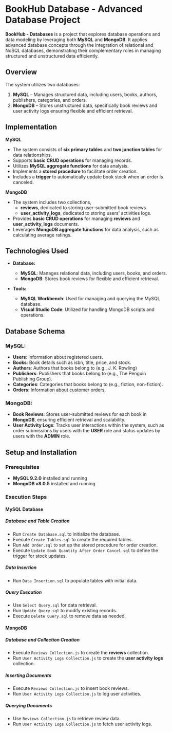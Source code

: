 # BookHub Database - Advanced Database Project

**BookHub - Databases** is a project that explores database operations and data modeling by leveraging both **MySQL** and **MongoDB**.
It applies advanced database concepts through the integration of relational and NoSQL databases, demonstrating their complementary roles in managing structured and unstructured data efficiently.

## Overview

The system utilizes two databases:

1. **MySQL** – Manages structured data, including users, books, authors, publishers, categories, and orders.
2. **MongoDB** – Stores unstructured data, specifically book reviews and user activity logs ensuring flexible and efficient retrieval.

## Implementation
**MySQL**
- The system consists of **six primary tables** and **two junction tables** for data relationships.
- Supports **basic CRUD operations** for managing records.
- Utilizes **MySQL aggregate functions** for data analysis.
- Implements a **stored procedure** to facilitate order creation.
- Includes a **trigger** to automatically update book stock when an order is canceled.

**MongoDB**
- The system includes two collections,
  - **reviews**, dedicated to storing user-submitted book reviews.
  - **user_activity_logs**, dedicated to storing users' activities logs.
- Provides **basic CRUD operations** for managing **reviews** and **user_activity_logs** documents.
- Leverages **MongoDB aggregate functions** for data analysis, such as calculating average ratings.

## Technologies Used

- **Database:**
    - **MySQL**: Manages relational data, including users, books, and orders.
    - **MongoDB**: Stores book reviews for flexible and efficient retrieval.

- **Tools:**
    - **MySQL Workbench**: Used for managing and querying the MySQL database.
    - **Visual Studio Code**: Utilized for handling MongoDB scripts and operations.

## Database Schema

### MySQL:
- **Users**: Information about registered users.
- **Books**: Book details such as isbn, title, price, and stock.
- **Authors**: Authors that books belong to (e.g., J. K. Rowling)
- **Publishers**: Publishers that books belong to (e.g., The Penguin Publishing Group).
- **Categories**: Categories that books belong to (e.g., fiction, non-fiction).
- **Orders**: Information about customer orders.

### MongoDB:
- **Book Reviews**: Stores user-submitted reviews for each book in **MongoDB**, ensuring efficient retrieval and scalability.
- **User Activity Logs**: Tracks user interactions within the system, such as order submissions by users with the **USER** role and status updates by users with the **ADMIN** role.

## Setup and Installation

### Prerequisites
- **MySQL 9.2.0** installed and running
- **MongoDB v8.0.5** installed and running

### Execution Steps

#### **MySQL Database**
##### **Database and Table Creation**
- Run `Create Database.sql` to initialize the database.
- Execute `Create Tables.sql` to create the required tables.
- Run `Add Order.sql` to set up the stored procedure for order creation.
- Execute `Update Book Quantity After Order Cancel.sql` to define the trigger for stock updates.

##### **Data Insertion**
- Run `Data Insertion.sql` to populate tables with initial data.

##### **Query Execution**
- Use `Select Query.sql` for data retrieval.
- Run `Update Query.sql` to modify existing records.
- Execute `Delete Query.sql` to remove data as needed.

#### **MongoDB**
##### **Database and Collection Creation**
- Execute `Reviews Collection.js` to create the **reviews** collection.
- Run `User Activity Logs Collection.js` to create the **user activity logs** collection.

##### **Inserting Documents**
- Execute `Reviews Collection.js` to insert book reviews.
- Run `User Activity Logs Collection.js` to log user activities.

##### **Querying Documents**
- Use `Reviews Collection.js` to retrieve review data.
- Run `User Activity Logs Collection.js` to fetch user activity logs.
